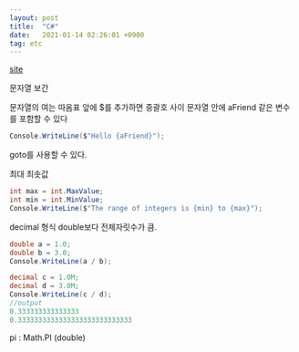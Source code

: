 ```yaml
---
layout: post
title:  "C#"
date:   2021-01-14 02:26:01 +0900
tag: etc
---
```


[site](https://docs.microsoft.com/ko-kr/dotnet/csharp/)

문자열 보간

문자열의 여는 따옴표 앞에 $를 추가하면 중괄호 사이 문자열 안에 aFriend 같은 변수를 포함할 수 있다
```C#
Console.WriteLine($"Hello {aFriend}");
```

goto를 사용할 수 있다.



최대 최솟값
```C#
int max = int.MaxValue;
int min = int.MinValue;
Console.WriteLine($"The range of integers is {min} to {max}");
```

decimal 형식 double보다 전체자릿수가 큼.

```C#
double a = 1.0;
double b = 3.0;
Console.WriteLine(a / b);

decimal c = 1.0M;
decimal d = 3.0M;
Console.WriteLine(c / d);
//output
0.333333333333333
0.3333333333333333333333333333
```

pi :  Math.PI (double)